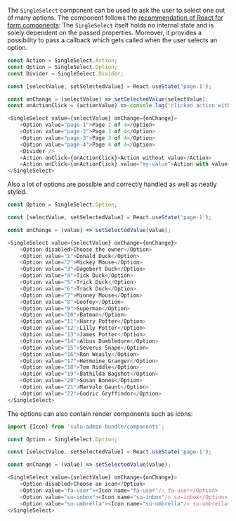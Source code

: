 The `SingleSelect` component can be used to ask the user to select one out of many options.
The component follows the
[recommendation of React for form components](https://facebook.github.io/react/docs/forms.html):
The `SingleSelect` itself holds no internal state and is solely dependent on the passed properties. Moreover, it
provides a possibility to pass a callback which gets called when the user selects an option.

```javascript
const Action = SingleSelect.Action;
const Option = SingleSelect.Option;
const Divider = SingleSelect.Divider;

const [selectValue, setSelectedValue] = React.useState('page-1');

const onChange = (selectValue) => setSelectedValue(selectValue);
const onActionClick = (actionValue) => console.log('clicked action with value:', actionValue);

<SingleSelect value={selectValue} onChange={onChange}>
    <Option value="page-1">Page 1 of 4</Option>
    <Option value="page-2">Page 2 of 4</Option>
    <Option value="page-3">Page 3 of 4</Option>
    <Option value="page-4">Page 4 of 4</Option>
    <Divider />
    <Action onClick={onActionClick}>Action without value</Action>
    <Action onClick={onActionClick} value="my-value">Action with value</Action>
</SingleSelect>
```

Also a lot of options are possible and correctly handled as well as neatly styled.

```javascript
const Option = SingleSelect.Option;

const [selectValue, setSelectedValue] = React.useState('page-1');

const onChange = (value) => setSelectedValue(value);

<SingleSelect value={selectValue} onChange={onChange}>
    <Option disabled>Choose the owner</Option>
    <Option value="1">Donald Duck</Option>
    <Option value="2">Mickey Mouse</Option>
    <Option value="3">Dagobert Duck</Option>
    <Option value="4">Tick Duck</Option>
    <Option value="5">Trick Duck</Option>
    <Option value="6">Track Duck</Option>
    <Option value="7">Minney Mouse</Option>
    <Option value="8">Goofey</Option>
    <Option value="9">Superman</Option>
    <Option value="10">Batman</Option>
    <Option value="11">Harry Potter</Option>
    <Option value="12">Lilly Potter</Option>
    <Option value="13">James Potter</Option>
    <Option value="14">Albus Dumbledore</Option>
    <Option value="15">Severus Snape</Option>
    <Option value="16">Ron Weasly</Option>
    <Option value="17">Hermoine Granger</Option>
    <Option value="18">Tom Riddle</Option>
    <Option value="19">Bathilda Bagshot</Option>
    <Option value="20">Susan Bones</Option>
    <Option value="21">Marvolo Gaunt</Option>
    <Option value="22">Godric Gryffindor</Option>
</SingleSelect>
```

The options can also contain render components such as icons:

```javascript
import {Icon} from 'sulu-admin-bundle/components';

const Option = SingleSelect.Option;

const [selectValue, setSelectedValue] = React.useState('page-1');

const onChange = (value) => setSelectedValue(value);

<SingleSelect value={selectValue} onChange={onChange}>
    <Option disabled>Choose an icon</Option>
    <Option value="fa-user"><Icon name="fa-user"/> fa-user</Option>
    <Option value="su-inbox"><Icon name="su-inbox"/> su-inbox</Option>
    <Option value="su-umbrella"><Icon name="su-umbrella"/> su-umbrella</Option>
</SingleSelect>
```
